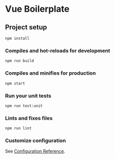 # Vue Boilerplate

## Project setup
```
npm install
```

### Compiles and hot-reloads for development
```
npm run build
```

### Compiles and minifies for production
```
npm start
```

### Run your unit tests
```
npm run test:unit
```

### Lints and fixes files
```
npm run lint
```

### Customize configuration
See [Configuration Reference](https://cli.vuejs.org/config/).
